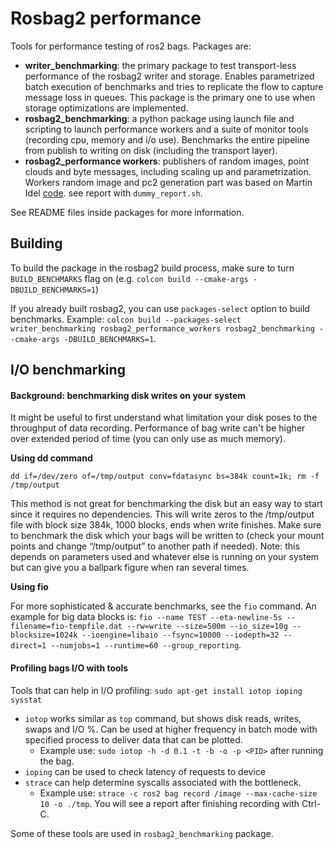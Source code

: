 # Rosbag2 performance

Tools for performance testing of ros2 bags. Packages are:
- **writer_benchmarking**: the primary package to test transport-less performance of the rosbag2 writer and storage. Enables parametrized batch execution of benchmarks and tries to replicate the flow to capture message loss in queues. This package is the primary one to use when storage optimizations are implemented.
- **rosbag2_benchmarking**: a python package using launch file and scripting to launch performance workers and a suite of monitor tools (recording cpu, memory and i/o use). Benchmarks the entire pipeline from publish to writing on disk (including the transport layer).   
- **rosbag2_performance workers**: publishers of random images, point clouds and byte messages, including scaling up and parametrization. Workers random image and pc2 generation part was based on Martin Idel [code](https://github.com/Martin-Idel/rosbag2/tree/performance_testing).
see report with `dummy_report.sh`.

See README files inside packages for more information.

## Building

To build the package in the rosbag2 build process, make sure to turn `BUILD_BENCHMARKS` flag on (e.g. `colcon build --cmake-args -DBUILD_BENCHMARKS=1`)

If you already built rosbag2, you can use `packages-select` option to build benchmarks. Example: `colcon build --packages-select writer_benchmarking rosbag2_performance_workers rosbag2_benchmarking --cmake-args -DBUILD_BENCHMARKS=1`.

## I/O benchmarking

#### Background: benchmarking disk writes on your system

It might be useful to first understand what limitation your disk poses to the throughput of data recording. Performance of bag write can't be higher over extended period of time (you can only use as much memory).

**Using dd command**

`dd if=/dev/zero of=/tmp/output conv=fdatasync bs=384k count=1k; rm -f /tmp/output`

This method is not great for benchmarking the disk but an easy way to start since it requires no dependencies.
This will write zeros to the /tmp/output file with block size 384k, 1000 blocks, ends when write finishes. Make sure to benchmark the disk which your bags will be written to (check your mount points and change “/tmp/output” to another path if needed).
Note: this depends on parameters used and whatever else is running on your system but can give you a ballpark figure when ran several times.

**Using fio**

For more sophisticated & accurate benchmarks, see the `fio` command. An example for big data blocks is: `fio --name TEST --eta-newline-5s --filename=fio-tempfile.dat --rw=write --size=500m --io_size=10g --blocksize=1024k --ioengine=libaio --fsync=10000 --iodepth=32 --direct=1 --numjobs=1 --runtime=60 --group_reporting`.

#### Profiling bags I/O with tools

Tools that can help in I/O profiling: `sudo apt-get install iotop ioping sysstat`
* `iotop` works similar as `top` command, but shows disk reads, writes, swaps and I/O %. Can be used at higher frequency in batch mode with specified process to deliver data that can be plotted.
  *  Example use: `sudo iotop -h -d 0.1 -t -b -o -p <PID>` after running the bag.  
* `ioping` can be used to check latency of requests to device
* `strace` can help determine syscalls associated with the bottleneck.
  *  Example use: `strace -c ros2 bag record /image --max-cache-size 10 -o ./tmp`. You will see a report after finishing recording with Ctrl-C.

Some of these tools are used in `rosbag2_benchmarking` package.
